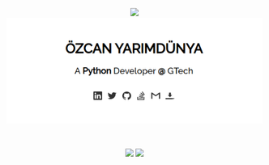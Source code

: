 <p align="center">
    <a href="https://github.com/ozcanyarimdunya?tab=repositories&language=python">
        <img src="https://img.shields.io/badge/I%20am%20a%20Python%20developer-14354C.svg?&style=for-the-badge&logo=python&logoColor=white"/>
    </a>  
    <br>
    <a href="http://semiworld.org/" target="_blank">
        <img src="https://github.com/ozcanyarimdunya/ozcanyarimdunya/blob/master/semiworld.png"/> 
    </a>  
</p>
<br>
<p align="center">
    <a><img align="center" src="https://github-readme-stats.vercel.app/api?username=ozcanyarimdunya&count_private=true&show_icons=true&theme=vue"/></a>
    <a><img align="center" src="https://github-readme-stats.vercel.app/api/top-langs/?username=ozcanyarimdunya&theme=vue&hide=tex"/></a>
</p>
